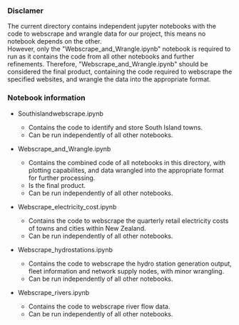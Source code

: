 ### Disclamer
The current directory contains independent jupyter notebooks with the code to webscrape and wrangle data for our project, this means no notebook depends on the other.  
However, only the "Webscrape\_and\_Wrangle.ipynb" notebook is required to run as it contains the code from all other notebooks and further refinements.
Therefore, "Webscrape\_and\_Wrangle.ipynb" should be considered the final product, containing the code required to webscrape the specified websites, and wrangle the data into the appropriate format.

### Notebook information

- Southislandwebscrape.ipynb
    - Contains the code to identify and store South Island towns.
    - Can be run independently of all other notebooks.

- Webscrape\_and\_Wrangle.ipynb
    - Contains the combined code of all notebooks in this directory, with plotting capabilites, and data wrangled into the appropriate format for further processing.
    - Is the final product.
    - Can be run independently of all other notebooks.

- Webscrape\_electricity\_cost.ipynb
    - Contains the code to webscrape the quarterly retail electricity costs of towns and cities within New Zealand.
    - Can be run independently of all other notebooks.


- Webscrape\_hydrostations.ipynb
    - Contains the code to webscrape the hydro station generation output, fleet information and network supply nodes, with minor wrangling.  
    - Can be run independently of all other notebooks.


- Webscrape\_rivers.ipynb
    - Contains the code to webscrape river flow data.
    - Can be run independently of all other notebooks.

